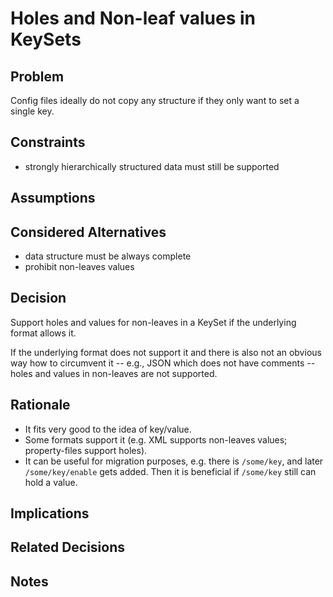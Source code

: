 # Holes and Non-leaf values in KeySets

## Problem

Config files ideally do not copy any structure if they only want to
set a single key.

## Constraints

- strongly hierarchically structured data must still be supported

## Assumptions

## Considered Alternatives

- data structure must be always complete
- prohibit non-leaves values

## Decision

Support holes and values for non-leaves in a KeySet if the underlying format allows it.

If the underlying format does not support it and there is also not an obvious
way how to circumvent it -- e.g., JSON which does not have comments -- holes and
values in non-leaves are not supported.

## Rationale

- It fits very good to the idea of key/value.
- Some formats support it (e.g. XML supports non-leaves values; property-files support holes).
- It can be useful for migration purposes, e.g. there is `/some/key`, and later
  `/some/key/enable` gets added. Then it is beneficial if `/some/key` still can
  hold a value.

## Implications

## Related Decisions

## Notes
